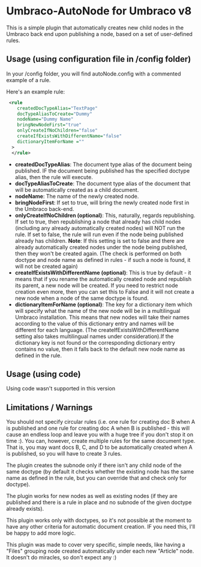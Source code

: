 # Umbraco-AutoNode for Umbraco v8
This is a simple plugin that automatically creates new child nodes in the Umbraco back end upon publishing a node, based on a set of user-defined rules.

## Usage (using configuration file in /config folder)
In your /config folder, you will find autoNode.config with a commented example of a rule.

Here's an example rule:

```xml
 <rule 
    createdDocTypeAlias="TextPage" 
    docTypeAliasToCreate="Dummy" 
    nodeName="Dummy Name" 
    bringNewNodeFirst="true" 
    onlyCreateIfNoChildren="false" 
    createIfExistsWithDifferentName="false" 
    dictionaryItemForName =""
  >
  </rule>
 ```

* **createdDocTypeAlias**: The document type alias of the document being published. IF the document being published has the specified doctype alias, then the rule will execute.
* **docTypeAliasToCreate**: The document type alias of the document that will be automatically created as a child document.
* **nodeName**: The name of the newly created node.
* **bringNodeFirst**: If set to true, will bring the newly created node first in the Umbraco back-end.
* **onlyCreateIfNoChildren (optional)**: This, naturally, regards republishing. If set to true, then republishing a node that already has child nodes (including any already automatically created nodes) will NOT run the rule. If set to false, the rule will run even if the node being published already has children. **Note**: If this setting is set to false and there are already automatically created nodes under the node being published, then they won't be created again. (The check is performed on both doctype and node name as defined in rules - if such a node is found, it will not be created again)
* **createIfExistsWithDifferentName (optional)**: This is true by default - it means that if you rename the automatically created node and republish its parent, a new node will be created. If you need to restrict node creation even more, then you can set this to False and it will not create a new node when a node of the same doctype is found.
* **dictionaryItemForName (optional)**: The key for a dictionary item which will specify what the name of the new node will be in a multilingual Umbraco installation. This means that new nodes will take their names according to the value of this dictionary entry and names will be different for each language. (The createIfExistsWithDifferentName setting also takes multilingual names under consideration).If the dictionary key is not found or the corresponding dictionary entry contains no value, then it falls back to the default new node name as defined in the rule.

## Usage (using code)
Using code wasn't supported in this version

## Limitations / Warnings
You should not specify circular rules (i.e. one rule for creating doc B when A is published and one rule for creating doc A when B is published - this will cause an endless loop and leave you with a huge tree if you don't stop it on time :). You can, however, create multiple rules for the same document type. That is, you may want docs B, C, and D to be automatically created when A is published, so you will have to create 3 rules. 

The plugin creates the subnode only if there isn't any child node of the same doctype (by default it checks whether the existing node has the same name as defined in the rule, but you can override that and check only for doctype). 

The plugin works for new nodes as well as existing nodes (if they are published and there is a rule in place and no subnode of the given doctype already exists).

This plugin works only with doctypes, so it's not possible at the moment to have any other criteria for automatic document creation. IF you need this, I'll be happy to add more logic.

This plugin was made to cover very specific, simple needs, like having a "Files" grouping node created automatically under each new "Article" node. It doesn't do miracles, so don't expect any :)

